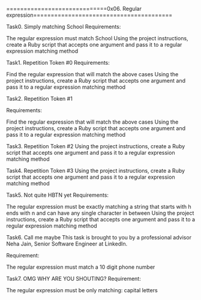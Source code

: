 =============================0x06. Regular expression========================================

Task0. Simply matching School
Requirements:

The regular expression must match School
Using the project instructions, create a Ruby script that accepts one 
argument and pass it to a regular expression matching method

Task1. Repetition Token #0
Requirements:

Find the regular expression that will match the above cases
Using the project instructions, create a Ruby script that accepts 
one argument and pass it to a regular expression matching method

Task2. Repetition Token #1

Requirements:

Find the regular expression that will match the above cases
Using the project instructions, create a Ruby script that accepts one argument 
and pass it to a regular expression matching method

Task3. Repetition Token #2
Using the project instructions, create a Ruby script that accepts one argument
and pass it to a regular expression matching method

Task4. Repetition Token #3
Using the project instructions, create a Ruby script that accepts one argument 
and pass it to a regular expression matching method

Task5. Not quite HBTN yet
Requirements:

The regular expression must be exactly matching a string that starts with h ends with n and can have any single character in between
Using the project instructions, create a Ruby script that accepts one argument and pass it to a regular expression matching method

Task6. Call me maybe
This task is brought to you by a professional advisor Neha Jain, Senior Software Engineer at LinkedIn.

Requirement:

The regular expression must match a 10 digit phone number

Task7. OMG WHY ARE YOU SHOUTING?
Requirement:

The regular expression must be only matching: capital letters
